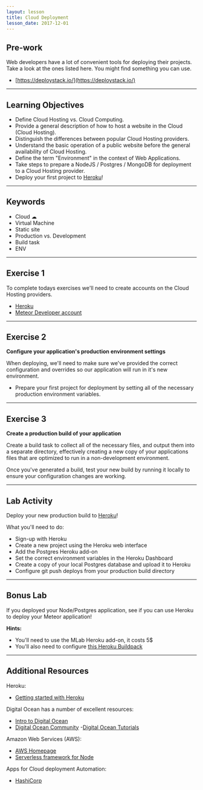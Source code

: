 ```yaml
---
layout: lesson
title: Cloud Deployment
lesson_date: 2017-12-01
---
```


## Pre-work

Web developers have a lot of convenient tools for deploying their projects. Take a look at the ones listed here. You might find something you can use.

- [https://deploystack.io/](https://deploystack.io/)

---

## Learning Objectives

- Define Cloud Hosting vs. Cloud Computing.
- Provide a general description of how to host a website in the Cloud (Cloud Hosting).
- Distinguish the differences between popular Cloud Hosting providers.
- Understand the basic operation of a public website before the general availability of Cloud Hosting.
- Define the term "Environment" in the context of Web Applications.
- Take steps to prepare a NodeJS / Postgres / MongoDB for deployment to a Cloud Hosting provider.
- Deploy your first project to [Heroku](https://www.heroku.com/)!

---

## Keywords

- Cloud ☁
- Virtual Machine
- Static site
- Production vs. Development
- Build task
- ENV

---

## Exercise 1

To complete todays exercises we'll need to create accounts on the Cloud Hosting providers.

- [Heroku](https://signup.heroku.com/?c=70130000001x9jFAAQ)
- [Meteor Developer account](https://www.meteor.com/sign-up)

---

## Exercise 2

**Configure your application's production environment settings**

When deploying, we'll need to make sure we've provided the correct configuration and overrides so our
application will run in it's new environment.

- Prepare your first project for deployment by setting all of the necessary production environment variables.

---

## Exercise 3

**Create a production build of your application**

Create a build task to collect all of the necessary files, and output them into a separate directory, effectively creating a new copy of your applications files that are optimized to run in a non-development environment.

Once you've generated a build, test your new build by running it locally to ensure your configuration changes are working.

---

## Lab Activity

Deploy your new production build to [Heroku](https://www.heroku.com/)!

What you'll need to do:

- Sign-up with Heroku
- Create a new project using the Heroku web interface
- Add the Postgres Heroku add-on
- Set the correct environment variables in the Heroku Dashboard 
- Create a copy of your local Postgres database and upload it to Heroku
- Configure git push deploys from your production build directory

---

## Bonus Lab

If you deployed your Node/Postgres application, see if you can use Heroku to deploy your Meteor application!

**Hints:** 

- You'll need to use the MLab Heroku add-on, it costs 5$
- You'll also need to configure [this Heroku Buildpack](https://github.com/AdmitHub/meteor-buildpack-horse)

---

## Additional Resources

Heroku:

- [Getting started with Heroku](https://devcenter.heroku.com/start)

Digital Ocean has a number of excellent resources:

- [Intro to Digital Ocean](https://www.digitalocean.com/products/)
- [Digital Ocean Community](https://www.digitalocean.com/community/)
 -[Digital Ocean Tutorials](https://www.digitalocean.com/community/tutorials)

Amazon Web Services (AWS):

- [AWS Homepage](https://aws.amazon.com/)
- [Serverless framework for Node](https://serverless.com/)

Apps for Cloud deployment Automation:

- [HashiCorp](https://www.hashicorp.com/)

